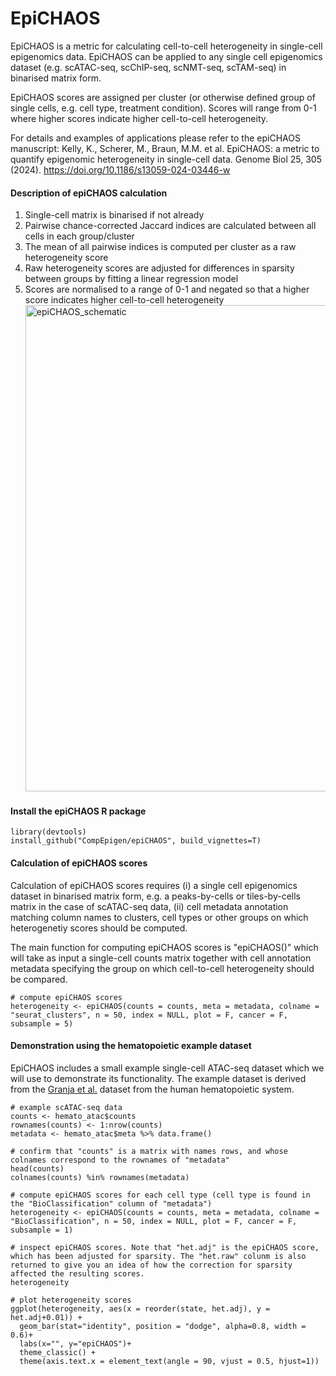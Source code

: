 
# EpiCHAOS

EpiCHAOS is a metric for calculating cell-to-cell heterogeneity in single-cell epigenomics data. EpiCHAOS can be applied to any single cell epigenomics dataset (e.g. scATAC-seq, scChIP-seq, scNMT-seq, scTAM-seq) in binarised matrix form.

EpiCHAOS scores are assigned per cluster (or otherwise defined group of single cells, e.g. cell type, treatment condition). Scores will range from 0-1 where higher scores indicate higher cell-to-cell heterogeneity. 

For details and examples of applications please refer to the epiCHAOS manuscript:
Kelly, K., Scherer, M., Braun, M.M. et al. EpiCHAOS: a metric to quantify epigenomic heterogeneity in single-cell data. Genome Biol 25, 305 (2024). https://doi.org/10.1186/s13059-024-03446-w

#### Description of epiCHAOS calculation
1. Single-cell matrix is binarised if not already
2. Pairwise chance-corrected Jaccard indices are calculated between all cells in each group/cluster
3. The mean of all pairwise indices is computed per cluster as a raw heterogeneity score
4. Raw heterogeneity scores are adjusted for differences in sparsity between groups by fitting a linear regression model
5. Scores are normalised to a range of 0-1 and negated so that a higher score indicates higher cell-to-cell heterogeneity
   <img width="778" alt="epiCHAOS_schematic" src="https://github.com/CompEpigen/epiCHAOS/assets/61455651/0fdc19e5-7b50-4475-98b0-4ece1f3762a0">

#### Install the epiCHAOS R package
```
library(devtools)
install_github("CompEpigen/epiCHAOS", build_vignettes=T)
```
#### Calculation of epiCHAOS scores
Calculation of epiCHAOS scores requires (i) a single cell epigenomics dataset in binarised matrix form, e.g. a peaks-by-cells or tiles-by-cells matrix in the case of scATAC-seq data, (ii) cell metadata annotation matching column names to clusters, cell types or other groups on which heterogenetiy scores should be computed.

The main function for computing epiCHAOS scores is "epiCHAOS()" which will take as input a single-cell counts matrix together with cell annotation metadata specifying the group on which cell-to-cell heterogeneity should be compared.

```
# compute epiCHAOS scores
heterogeneity <- epiCHAOS(counts = counts, meta = metadata, colname = "seurat_clusters", n = 50, index = NULL, plot = F, cancer = F, subsample = 5)
```
#### Demonstration using the hematopoietic example dataset
EpiCHAOS includes a small example single-cell ATAC-seq dataset which we will use to demonstrate its functionality. The example dataset is derived from the [Granja et al.](https://www.ncbi.nlm.nih.gov/pmc/articles/PMC7258684/) dataset from the human hematopoietic system.

```
# example scATAC-seq data
counts <- hemato_atac$counts
rownames(counts) <- 1:nrow(counts)
metadata <- hemato_atac$meta %>% data.frame()

# confirm that "counts" is a matrix with names rows, and whose colnames correspond to the rownames of "metadata"
head(counts)
colnames(counts) %in% rownames(metadata)

# compute epiCHAOS scores for each cell type (cell type is found in the "BioClassification" column of "metadata")
heterogeneity <- epiCHAOS(counts = counts, meta = metadata, colname = "BioClassification", n = 50, index = NULL, plot = F, cancer = F, subsample = 1)

# inspect epiCHAOS scores. Note that "het.adj" is the epiCHAOS score, which has been adjusted for sparsity. The "het.raw" colunm is also returned to give you an idea of how the correction for sparsity affected the resulting scores. 
heterogeneity

# plot heterogeneity scores
ggplot(heterogeneity, aes(x = reorder(state, het.adj), y = het.adj+0.01)) +
  geom_bar(stat="identity", position = "dodge", alpha=0.8, width = 0.6)+
  labs(x="", y="epiCHAOS")+
  theme_classic() +
  theme(axis.text.x = element_text(angle = 90, vjust = 0.5, hjust=1))
```
